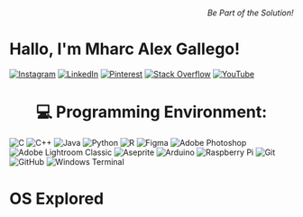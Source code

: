 <h6 align="right"> Be Part of the Solution! </h6>
<h1>Hallo, I'm Mharc Alex Gallego!</h1>

[![Instagram](https://img.shields.io/badge/Instagram-%23E4405F.svg?logo=Instagram&logoColor=white)](https://instagram.com/sub.atomic_lex)
[![LinkedIn](https://img.shields.io/badge/LinkedIn-%230077B5.svg?logo=linkedin&logoColor=white)](https://www.linkedin.com/in/lex-gallego-2794071a3/)
[![Pinterest](https://img.shields.io/badge/Pinterest-%23E60023.svg?logo=Pinterest&logoColor=white)](https://pinterest.com/Lemon) 
[![Stack Overflow](https://img.shields.io/badge/-Stackoverflow-FE7A16?logo=stack-overflow&logoColor=white)](https://stackoverflow.com/users/26277733) 
[![YouTube](https://img.shields.io/badge/YouTube-%23FF0000.svg?logo=YouTube&logoColor=white)](https://youtube.com/@LexStudium)

<h1 align = "center"> 💻 Programming Environment: </h1>
  
![C](https://img.shields.io/badge/c-%2300599C.svg?style=for-the-badge&logo=c&logoColor=white) ![C++](https://img.shields.io/badge/c++-%2300599C.svg?style=for-the-badge&logo=c%2B%2B&logoColor=white) ![Java](https://img.shields.io/badge/java-%23ED8B00.svg?style=for-the-badge&logo=openjdk&logoColor=white) ![Python](https://img.shields.io/badge/python-3670A0?style=for-the-badge&logo=python&logoColor=ffdd54) ![R](https://img.shields.io/badge/r-%23276DC3.svg?style=for-the-badge&logo=r&logoColor=white) ![Figma](https://img.shields.io/badge/figma-%23F24E1E.svg?style=for-the-badge&logo=figma&logoColor=white) ![Adobe Photoshop](https://img.shields.io/badge/adobe%20photoshop-%2331A8FF.svg?style=for-the-badge&logo=adobe%20photoshop&logoColor=white) ![Adobe Lightroom Classic](https://img.shields.io/badge/Adobe%20Lightroom%20Classic-31A8FF.svg?style=for-the-badge&logo=Adobe%20Lightroom%20Classic&logoColor=white) ![Aseprite](https://img.shields.io/badge/Aseprite-FFFFFF?style=for-the-badge&logo=Aseprite&logoColor=#7D929E) ![Arduino](https://img.shields.io/badge/-Arduino-00979D?style=for-the-badge&logo=Arduino&logoColor=white) ![Raspberry Pi](https://img.shields.io/badge/-RaspberryPi-C51A4A?style=for-the-badge&logo=Raspberry-Pi) ![Git](https://img.shields.io/badge/git-%23F05033.svg?style=for-the-badge&logo=git&logoColor=white) ![GitHub](https://img.shields.io/badge/github-%23121011.svg?style=for-the-badge&logo=github&logoColor=white) ![Windows Terminal](https://img.shields.io/badge/Windows%20Terminal-%234D4D4D.svg?style=for-the-badge&logo=windows-terminal&logoColor=white)

# OS Explored
